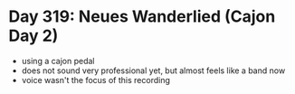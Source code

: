 # Day 319: Neues Wanderlied (Cajon Day 2)

- using a cajon pedal
- does not sound very professional yet, but almost feels like a band now
- voice wasn't the focus of this recording
